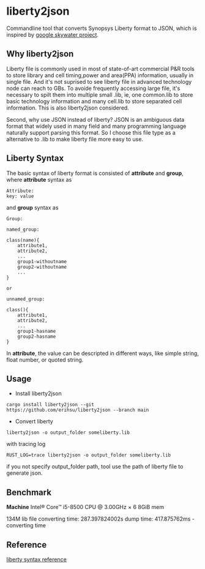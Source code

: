 # liberty2json
Commandline tool that converts Synopsys Liberty format to JSON, which is inspired by [google skywater project](https://github.com/google/skywater-pdk).


## Why liberty2json
Liberty file is commonly used in most of state-of-art commercial P&R tools to store library and cell timing,power and area(PPA) information, usually in single file. And it's not suprised to see liberty file in advanced technology node can reach to GBs. To avoide frequently accessing large file, it's necessary to spilt them into multiple small .lib, ie, one common.lib to store basic technology information and many cell.lib to store separated cell information. This is also liberty2json considered.

Second, why use JSON instead of liberty? JSON is an ambiguous data format that widely used in many field and many programming language naturally support parsing this format. So I choose this file type as a alternative to .lib to make liberty file more easy to use.


## Liberty Syntax
The basic syntax of liberty format is consisted of **attribute** and **group**, where **attribute** syntax as

```
Attribute:
key: value
```
and **group** syntax as

```
Group:

named_group:

class(name){
	attribute1,
	attribute2,
	...
	group1-withoutname
	group2-withoutname
	...
}

or 

unnamed_group:

class(){
	attribute1,
	attribute2,
	...
	group1-hasname
	group2-hasname
}
```

In **attribute**, the value can be descripted in different ways, like simple string, float number, or quoted string.



## Usage

* Install liberty2json
```shell
cargo install liberty2json --git https://github.com/erihsu/liberty2json --branch main
```

* Convert liberty
```shell
liberty2json -o output_folder someliberty.lib 
```
with tracing log
```shell
RUST_LOG=trace liberty2json -o output_folder someliberty.lib 
```

if you not specify output_folder path, tool use the path of liberty file to generate json.



## Benchmark

**Machine**
Intel® Core™ i5-8500 CPU @ 3.00GHz × 6 
8GiB mem

134M lib file
converting time: 287.397824002s
dump time: 417.875762ms - converting time

## Reference

[liberty syntax reference](https://people.eecs.berkeley.edu/~alanmi/publications/other/liberty07_03.pdf)

